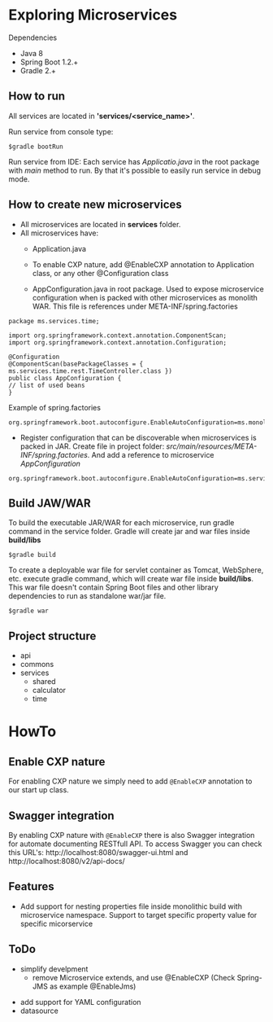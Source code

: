 # Exploring Microservices
Dependencies
- Java 8
- Spring Boot 1.2.+
- Gradle 2.+


## How to run
All services are located in **'services/<service_name>'**.

Run service from console type:

```
$gradle bootRun
```

Run service from IDE:
Each service has _Applicatio.java_ in the root package with _main_ method to run. By that it's possible to easily run service in debug mode.


## How to create new microservices
+ All microservices are located in **services** folder.
+ All microservices have:
   - Application.java
   - To enable CXP nature, add @EnableCXP annotation to Application class, or any other @Configuration class   


  - AppConfiguration.java in root package. Used to expose microservice configuration when is packed with other microservices as monolith WAR.
    This file is references under META-INF/spring.factories

```
package ms.services.time;

import org.springframework.context.annotation.ComponentScan;
import org.springframework.context.annotation.Configuration;

@Configuration
@ComponentScan(basePackageClasses = { ms.services.time.rest.TimeController.class })
public class AppConfiguration {
// list of used beans
}
```

Example of spring.factories
```
org.springframework.boot.autoconfigure.EnableAutoConfiguration=ms.monolithic.MonolithicConfiguration
```


- Register configuration that can be discoverable when microservices is packed in JAR.
Create file in project folder: _src/main/resources/META-INF/spring.factories_. 
And add a reference to microservice _AppConfiguration_

```
org.springframework.boot.autoconfigure.EnableAutoConfiguration=ms.services.time.AppConfiguration
```


## Build JAW/WAR
To build the executable JAR/WAR for each microservice, run gradle command in the service folder.
Gradle will create jar and war files inside **build/libs**
```
$gradle build
```

To create a deployable war file for servlet container as Tomcat, WebSphere, etc. execute gradle command, which will create war file inside **build/libs**. This war file doesn't contain Spring Boot files and other library dependencies to run as standalone war/jar file.
```
$gradle war
```


## Project structure
+ api
+ commons
+ services
  - shared
  - calculator
  - time


# HowTo

## Enable CXP nature
For enabling CXP nature we simply need to add ```@EnableCXP``` annotation to our start up class.

## Swagger integration
By enabling CXP nature with ```@EnableCXP``` there is also Swagger integration for automate documenting RESTfull API.
To access Swagger you can check this URL's: http://localhost:8080/swagger-ui.html and http://localhost:8080/v2/api-docs/
 
## Features
- Add support for nesting properties file inside monolithic build with microservice namespace. Support to target specific property value for specific micorservice

## ToDo
+ simplify develpment
  + remove Microservice extends, and use @EnableCXP (Check Spring-JMS as example @EnableJms)
- add support for YAML configuration
- datasource